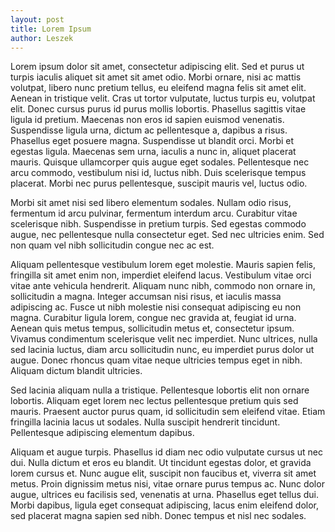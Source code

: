 ```yaml
---
layout: post
title: Lorem Ipsum
author: Leszek
---
```


Lorem ipsum dolor sit amet, consectetur adipiscing elit. Sed et purus ut turpis iaculis aliquet sit amet sit amet odio. Morbi ornare, nisi ac mattis volutpat, libero nunc pretium tellus, eu eleifend magna felis sit amet elit. Aenean in tristique velit. Cras ut tortor vulputate, luctus turpis eu, volutpat elit. Donec cursus purus id purus mollis lobortis. Phasellus sagittis vitae ligula id pretium. Maecenas non eros id sapien euismod venenatis. Suspendisse ligula urna, dictum ac pellentesque a, dapibus a risus. Phasellus eget posuere magna. Suspendisse ut blandit orci. Morbi et egestas ligula. Maecenas sem urna, iaculis a nunc in, aliquet placerat mauris. Quisque ullamcorper quis augue eget sodales. Pellentesque nec arcu commodo, vestibulum nisi id, luctus nibh. Duis scelerisque tempus placerat. Morbi nec purus pellentesque, suscipit mauris vel, luctus odio.

Morbi sit amet nisi sed libero elementum sodales. Nullam odio risus, fermentum id arcu pulvinar, fermentum interdum arcu. Curabitur vitae scelerisque nibh. Suspendisse in pretium turpis. Sed egestas commodo augue, nec pellentesque nulla consectetur eget. Sed nec ultricies enim. Sed non quam vel nibh sollicitudin congue nec ac est.

Aliquam pellentesque vestibulum lorem eget molestie. Mauris sapien felis, fringilla sit amet enim non, imperdiet eleifend lacus. Vestibulum vitae orci vitae ante vehicula hendrerit. Aliquam nunc nibh, commodo non ornare in, sollicitudin a magna. Integer accumsan nisi risus, et iaculis massa adipiscing ac. Fusce ut nibh molestie nisi consequat adipiscing eu non magna. Curabitur ligula lorem, congue nec gravida at, feugiat id urna. Aenean quis metus tempus, sollicitudin metus et, consectetur ipsum. Vivamus condimentum scelerisque velit nec imperdiet. Nunc ultrices, nulla sed lacinia luctus, diam arcu sollicitudin nunc, eu imperdiet purus dolor ut augue. Donec rhoncus quam vitae neque ultricies tempus eget in nibh. Aliquam dictum blandit ultricies.

Sed lacinia aliquam nulla a tristique. Pellentesque lobortis elit non ornare lobortis. Aliquam eget lorem nec lectus pellentesque pretium quis sed mauris. Praesent auctor purus quam, id sollicitudin sem eleifend vitae. Etiam fringilla lacinia lacus ut sodales. Nulla suscipit hendrerit tincidunt. Pellentesque adipiscing elementum dapibus.

Aliquam et augue turpis. Phasellus id diam nec odio vulputate cursus ut nec dui. Nulla dictum et eros eu blandit. Ut tincidunt egestas dolor, et gravida lorem cursus et. Nunc augue elit, suscipit non faucibus et, viverra sit amet metus. Proin dignissim metus nisi, vitae ornare purus tempus ac. Nunc dolor augue, ultrices eu facilisis sed, venenatis at urna. Phasellus eget tellus dui. Morbi dapibus, ligula eget consequat adipiscing, lacus enim eleifend dolor, sed placerat magna sapien sed nibh. Donec tempus et nisl nec sodales.

